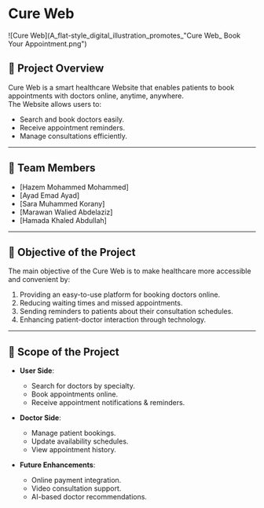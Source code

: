 # Cure Web

![Cure Web](A_flat-style_digital_illustration_promotes_"Cure Web_ Book Your Appointment.png")

## 📌 Project Overview  
Cure Web is a smart healthcare Website that enables patients to book appointments with doctors online, anytime, anywhere.  
The Website allows users to:  
- Search and book doctors easily.  
- Receive appointment reminders.  
- Manage consultations efficiently.  

---

## 👥 Team Members  
- [Hazem Mohammed Mohammed] 
- [Ayad Emad Ayad]  
- [Sara Muhammed Korany]  
- [Marawan Walied Abdelaziz]
- [Hamada Khaled Abdullah]

---

## 🎯 Objective of the Project  
The main objective of the Cure Web is to make healthcare more accessible and convenient by:  
1. Providing an easy-to-use platform for booking doctors online.  
2. Reducing waiting times and missed appointments.  
3. Sending reminders to patients about their consultation schedules.  
4. Enhancing patient-doctor interaction through technology.  

---

## 📂 Scope of the Project  
- **User Side**:  
  - Search for doctors by specialty.  
  - Book appointments online.  
  - Receive appointment notifications & reminders.  

- **Doctor Side**:  
  - Manage patient bookings.  
  - Update availability schedules.  
  - View appointment history.  

- **Future Enhancements**:  
  - Online payment integration.  
  - Video consultation support.  
  - AI-based doctor recommendations.  

